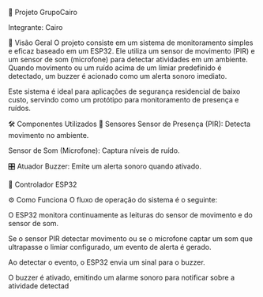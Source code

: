 🚨 Projeto GrupoCairo

Integrante: Cairo

📖 Visão Geral
O projeto consiste em um sistema de monitoramento simples e eficaz baseado em um ESP32. Ele utiliza um sensor de movimento (PIR) e um sensor de som (microfone) para detectar atividades em um ambiente. Quando movimento ou um ruído acima de um limiar predefinido é detectado, um buzzer é acionado como um alerta sonoro imediato.

Este sistema é ideal para aplicações de segurança residencial de baixo custo, servindo como um protótipo para monitoramento de presença e ruídos.

🛠️ Componentes Utilizados
📡 Sensores
Sensor de Presença (PIR): Detecta movimento no ambiente.

Sensor de Som (Microfone): Captura níveis de ruído.

🎛️ Atuador
Buzzer: Emite um alerta sonoro quando ativado.

🧠 Controlador
ESP32

⚙️ Como Funciona
O fluxo de operação do sistema é o seguinte:

O ESP32 monitora continuamente as leituras do sensor de movimento e do sensor de som.

Se o sensor PIR detectar movimento ou se o microfone captar um som que ultrapasse o limiar configurado, um evento de alerta é gerado.

Ao detectar o evento, o ESP32 envia um sinal para o buzzer.

O buzzer é ativado, emitindo um alarme sonoro para notificar sobre a atividade detectad
